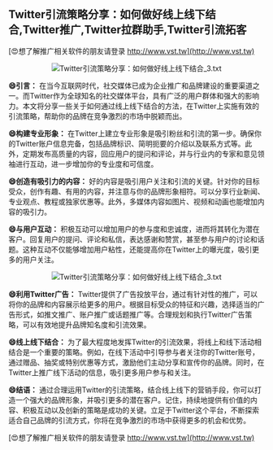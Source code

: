 ## **Twitter引流策略分享：如何做好线上线下结合,Twitter推广,Twitter拉群助手,Twitter引流拓客**

[😍想了解推广相关软件的朋友请登录 http://www.vst.tw](http://www.vst.tw)

 <center><img src="https://vst.tw/MP4/tuiguang/png/1.png" alt="Twitter引流策略分享：如何做好线上线下结合_3.txt"></center>

**😄引言：**
在当今互联网时代，社交媒体已成为企业推广和品牌建设的重要渠道之一。而Twitter作为全球知名的社交媒体平台，具有广泛的用户群体和强大的影响力。本文将分享一些关于如何通过线上线下结合的方法，在Twitter上实施有效的引流策略，帮助你的品牌在竞争激烈的市场中脱颖而出。

**😄构建专业形象：**
在Twitter上建立专业形象是吸引粉丝和引流的第一步。确保你的Twitter账户信息完备，包括品牌标识、简明扼要的介绍以及联系方式等。此外，定期发布高质量的内容，回应用户的提问和评论，并与行业内的专家和意见领袖进行互动，进一步增加你的专业度和可信度。

**😄创造有吸引力的内容：**
好的内容是吸引用户关注和引流的关键。针对你的目标受众，创作有趣、有用的内容，并注意与你的品牌形象相符。可以分享行业新闻、专业观点、教程或独家优惠等。此外，多媒体内容如图片、视频和动画也能增加内容的吸引力。

**😄与用户互动：**
积极互动可以增加用户的参与度和忠诚度，进而将其转化为潜在客户。回复用户的提问、评论和私信，表达感谢和赞赏，甚至参与用户的讨论和话题。这种互动不仅能够增加用户粘性，还能提高你在Twitter上的曝光度，吸引更多的用户关注。

 <center><img src="https://vst.tw/MP4/tuiguang/png/3.png" alt="Twitter引流策略分享：如何做好线上线下结合_3.txt"></center>

**😄利用Twitter广告：**
Twitter提供了广告投放平台，通过有针对性的推广，可以将你的品牌和内容展示给更多的用户。根据目标受众的特征和兴趣，选择适当的广告形式，如推文推广、账户推广或话题推广等。合理规划和执行Twitter广告策略，可以有效地提升品牌知名度和引流效果。

**😄线上线下结合：**
为了最大程度地发挥Twitter的引流效果，将线上和线下活动相结合是一个重要的策略。例如，在线下活动中引导参与者关注你的Twitter账号，通过赠品、抽奖或特别优惠等方式，激励他们主动分享和宣传你的品牌。同时，在Twitter上推广线下活动的信息，吸引更多用户参与和关注。

**😄结语：**
通过合理运用Twitter的引流策略，结合线上线下的营销手段，你可以打造一个强大的品牌形象，并吸引更多的潜在客户。记住，持续地提供有价值的内容、积极互动以及创新的策略是成功的关键。立足于Twitter这个平台，不断探索适合自己品牌的引流方式，你将在竞争激烈的市场中获得更多的机会和优势。

[😍想了解推广相关软件的朋友请登录 http://www.vst.tw](http://www.vst.tw)



